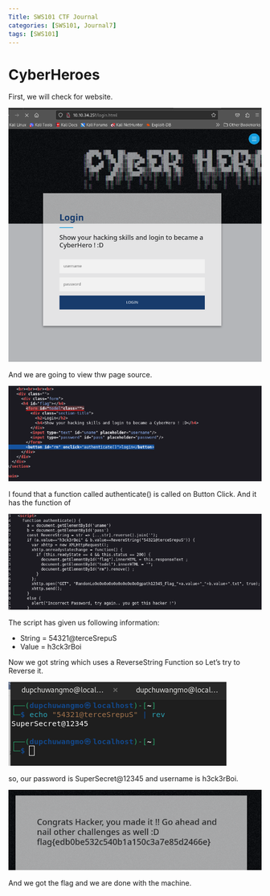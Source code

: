 ```yaml
---
Title: SWS101 CTF Journal
categories: [SWS101, Journal7]
tags: [SWS101]
---
```


# CyberHeroes

First, we will check for website. 

![alt text](<../images/SWS101-images/CTF Journals/Journal7/Screenshot from 2024-06-20 01-51-38.png>)

And we are going to view thw page source.

![alt text](<../images/SWS101-images/CTF Journals/Journal7/Screenshot from 2024-06-20 01-56-31.png>)

I found that a function called authenticate() is called on Button Click. And it has the function of 

![alt text](<../images/SWS101-images/CTF Journals/Journal7/Screenshot from 2024-06-20 01-59-34.png>)

The script has given us following information:
- String = 54321@terceSrepuS
- Value = h3ck3rBoi

Now we got string which uses a ReverseString Function so Let’s try to Reverse it.

![alt text](<../images/SWS101-images/CTF Journals/Journal7/Screenshot from 2024-06-20 02-02-59.png>)

so, our password is SuperSecret@12345 and username is h3ck3rBoi.

![alt text](<../images/SWS101-images/CTF Journals/Journal7/Screenshot from 2024-06-20 02-05-23.png>)

And we got the flag and we are done with the machine.